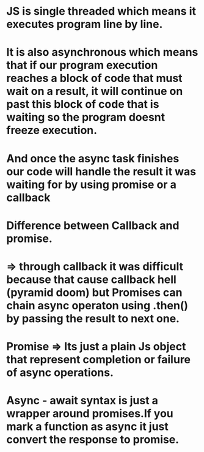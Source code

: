 # JS is single threaded which means it executes program line by line.

# It is also asynchronous which means that if our program execution reaches a block of code that must wait on a result, it will continue on past this block of code that is waiting so the program doesnt freeze execution.

# And once the async task finishes our code will handle the result it was waiting for by using promise or a callback

# Difference between Callback and promise.

# => through callback it was difficult because that cause callback hell (pyramid doom) but Promises can chain async operaton using .then() by passing the result to next one.

# Promise => Its just a plain Js object that represent completion or failure of async operations.

# Async - await syntax is just a wrapper around promises.If you mark a function as async it just convert the response to promise.
